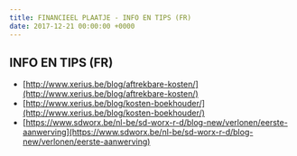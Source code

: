 ```yaml
---
title: FINANCIEEL PLAATJE - INFO EN TIPS (FR)
date: 2017-12-21 00:00:00 +0000
---
```

## INFO EN TIPS (FR)

* [http://www.xerius.be/blog/aftrekbare-kosten/](http://www.xerius.be/blog/aftrekbare-kosten/)
* [http://www.xerius.be/blog/kosten-boekhouder/](http://www.xerius.be/blog/kosten-boekhouder/)
* [https://www.sdworx.be/nl-be/sd-worx-r-d/blog-new/verlonen/eerste-aanwerving](https://www.sdworx.be/nl-be/sd-worx-r-d/blog-new/verlonen/eerste-aanwerving)